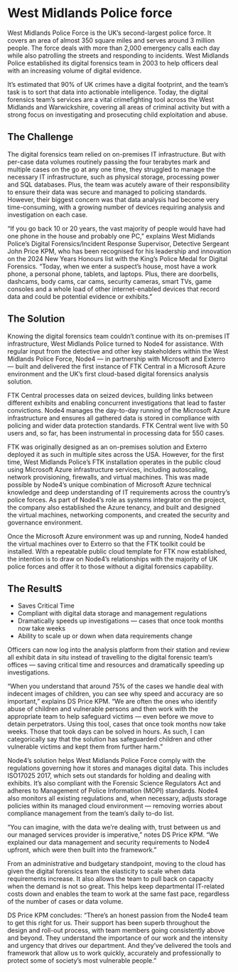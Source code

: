 
# West Midlands Police force


West Midlands Police Force is the UK’s second-largest police force. It covers an area of almost 350 square miles and serves around 3 million people. The force deals with more than 2,000 emergency calls each day while also patrolling the streets and responding to incidents. West Midlands Police established its digital forensics team in 2003 to help officers deal with an increasing volume of digital evidence.

It’s estimated that 90% of UK crimes have a digital footprint, and the team’s task is to sort that data into actionable intelligence. Today, the digital forensics team’s services are a vital crimefighting tool across the West Midlands and Warwickshire, covering all areas of criminal activity but with a strong focus on investigating and prosecuting child exploitation and abuse.

## The Challenge

The digital forensics team relied on on-premises IT infrastructure. But with per-case data volumes routinely passing the four terabytes mark and multiple cases on the go at any one time, they struggled to manage the necessary IT infrastructure, such as physical storage, processing power and SQL databases. Plus, the team was acutely aware of their responsibility to ensure their data was secure and managed to policing standards. However, their biggest concern was that data analysis had become very time-consuming, with a growing number of devices requiring analysis and investigation on each case.    

“If you go back 10 or 20 years, the vast majority of people would have had one phone in the house and probably one PC,” explains West Midlands Police’s Digital Forensics/Incident Response Supervisor, Detective Sergeant John Price KPM, who has been recognised for his leadership and innovation on the 2024 New Years Honours list with the King’s Police Medal for Digital Forensics. “Today, when we enter a suspect’s house, most have a work phone, a personal phone, tablets, and laptops. Plus, there are doorbells, dashcams, body cams, car cams, security cameras, smart TVs, game consoles and a whole load of other internet-enabled devices that record data and could be potential evidence or exhibits.”


## The Solution


Knowing the digital forensics team couldn’t continue with its on-premises IT infrastructure, West Midlands Police turned to Node4 for assistance. With regular input from the detective and other key stakeholders within the West Midlands Police Force, Node4 — in partnership with Microsoft and Exterro — built and delivered the first instance of FTK Central in a Microsoft Azure environment and the UK’s first cloud-based digital forensics analysis solution.

FTK Central processes data on seized devices, building links between different exhibits and enabling concurrent investigations that lead to faster convictions. Node4 manages the day-to-day running of the Microsoft Azure infrastructure and ensures all gathered data is stored in compliance with policing and wider data protection standards. FTK Central went live with 50 users and, so far, has been instrumental in processing data for 550 cases.

FTK was originally designed as an on-premises solution and Exterro deployed it as such in multiple sites across the USA. However, for the first time, West Midlands Police’s FTK installation operates in the public cloud using Microsoft Azure infrastructure services, including autoscaling, network provisioning, firewalls, and virtual machines. This was made possible by Node4’s unique combination of Microsoft Azure technical knowledge and deep understanding of IT requirements across the country’s police forces. As part of Node4’s role as systems integrator on the project, the company also established the Azure tenancy, and built and designed the virtual machines, networking components, and created the security and governance environment.

Once the Microsoft Azure environment was up and running, Node4 handed the virtual machines over to Exterro so that the FTK toolkit could be installed. With a repeatable public cloud template for FTK now established, the intention is to draw on Node4’s relationships with the majority of UK police forces and offer it to those without a digital forensics capability.


## The ResultS

- Saves Critical Time
- Compliant with digital data storage and management regulations
- Dramatically speeds up investigations — cases that once took months now take weeks
- Ability to scale up or down when data requirements change



Officers can now log into the analysis platform from their station and review all exhibit data in situ instead of travelling to the digital forensic team’s offices — saving critical time and resources and dramatically speeding up investigations. 

“When you understand that around 75% of the cases we handle deal with indecent images of children, you can see why speed and accuracy are so important,” explains DS Price KPM. “We are often the ones who identify abuse of children and vulnerable persons and then work with the appropriate team to help safeguard victims — even before we move to detain perpetrators. Using this tool, cases that once took months now take weeks. Those that took days can be solved in hours. As such, I can categorically say that the solution has safeguarded children and other vulnerable victims and kept them from further harm.” 

Node4’s solution helps West Midlands Police Force comply with the regulations governing how it stores and manages digital data. This includes ISO17025 2017, which sets out standards for holding and dealing with exhibits. It’s also compliant with the Forensic Science Regulators Act and adheres to Management of Police Information (MOPI) standards. Node4 also monitors all existing regulations and, when necessary, adjusts storage policies within its managed cloud environment — removing worries about compliance management from the team’s daily to-do list.  

“You can imagine, with the data we’re dealing with, trust between us and our managed services provider is imperative,” notes DS Price KPM. “We explained our data management and security requirements to Node4 upfront, which were then built into the framework.”

From an administrative and budgetary standpoint, moving to the cloud has given the digital forensics team the elasticity to scale when data requirements increase. It also allows the team to pull back on capacity when the demand is not so great. This helps keep departmental IT-related costs down and enables the team to work at the same fast pace, regardless of the number of cases or data volume.

DS Price KPM concludes: “There’s an honest passion from the Node4 team to get this right for us. Their support has been superb throughout the design and roll-out process, with team members going consistently above and beyond. They understand the importance of our work and the intensity and urgency that drives our department. And they’ve delivered the tools and framework that allow us to work quickly, accurately and professionally to protect some of society’s most vulnerable people.”

